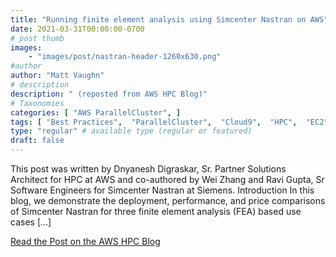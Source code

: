 ```yaml
---
title: "Running finite element analysis using Simcenter Nastran on AWS"
date: 2021-03-31T00:00:00-0700
# post thumb
images:
    - "images/post/nastran-header-1260x630.png"
#author
author: "Matt Vaughn"
# description
description: " (reposted from AWS HPC Blog)"
# Taxonomies
categories: [ "AWS ParallelCluster", ]
tags: [ "Best Practices",  "ParallelCluster",  "Cloud9",  "HPC",  "EC2",  "hpcblog", ]
type: "regular" # available type (regular or featured)
draft: false
---
```


This post was written by Dnyanesh Digraskar, Sr. Partner Solutions Architect for HPC at AWS and co-authored by Wei Zhang and Ravi Gupta, Sr Software Engineers for Simcenter Nastran at Siemens. Introduction In this blog, we demonstrate the deployment, performance, and price comparisons of Simcenter Nastran for three finite element analysis (FEA) based use cases […]

<a href="https://aws.amazon.com/blogs/hpc/running-finite-element-analysis-using-simcenter-nastran-on-aws/" class="btn btn-primary btn-lg active" role="button" aria-pressed="true" style="margin-top: 8px;">Read the Post on the AWS HPC Blog</a>